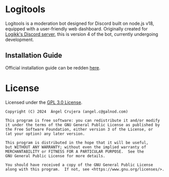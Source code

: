 # Logitools

Logitools is a moderation bot designed for Discord built on node.js v18, equipped with a user-friendly web dashboard. Originally created for [Logikk's Discord server](https://crujera.galnod.com), this is version 4 of the bot, currently undergoing development.


## Installation Guide

Official installation guide can be redden [here](./install.md).

# License

Licensed under the [GPL 3.0 License](./LICENSE).

    Copyright (C) 2024  Ángel Crujera (angel.c@galnod.com)

    This program is free software: you can redistribute it and/or modify
    it under the terms of the GNU General Public License as published by
    the Free Software Foundation, either version 3 of the License, or
    (at your option) any later version.

    This program is distributed in the hope that it will be useful,
    but WITHOUT ANY WARRANTY; without even the implied warranty of
    MERCHANTABILITY or FITNESS FOR A PARTICULAR PURPOSE.  See the
    GNU General Public License for more details.

    You should have received a copy of the GNU General Public License
    along with this program.  If not, see <https://www.gnu.org/licenses/>.